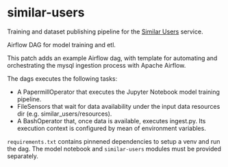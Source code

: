 # similar-users

Training and dataset publishing pipeline for the [Similar Users]() service.

Airflow DAG for model training and etl.
    
This patch adds an example Airflow dag, with template for automating and
orchestrating the mysql ingestion process with Apache Airflow.
    
The dags executes the following tasks:
 - A PapermillOperator that executes the Jupyter Notebook model training pipeline.
 - FileSensors that wait for data availability under the input data resources dir (e.g. similar_users/resources).
 - A BashOperator that, once data is available, executes ingest.py. Its execution 
   context is configured  by mean of environment variables.
    
`requirements.txt` contains pinnened dependencies to setup a venv and run the dag.
The model notebook and `similar-users` modules must be provided separately.
